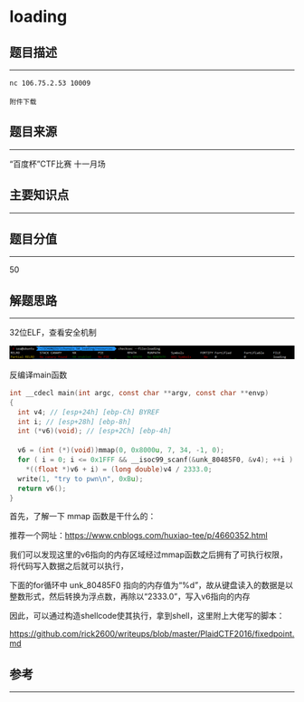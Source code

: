 # loading

## 题目描述
---
```
nc 106.75.2.53 10009

附件下载
```

## 题目来源
---
“百度杯”CTF比赛 十一月场

## 主要知识点
---


## 题目分值
---
50


## 解题思路
---

32位ELF，查看安全机制

![](images/ctf-2021-08-20-14-24-00.png)

反编译main函数

```c
int __cdecl main(int argc, const char **argv, const char **envp)
{
  int v4; // [esp+24h] [ebp-Ch] BYREF
  int i; // [esp+28h] [ebp-8h]
  int (*v6)(void); // [esp+2Ch] [ebp-4h]

  v6 = (int (*)(void))mmap(0, 0x8000u, 7, 34, -1, 0);
  for ( i = 0; i <= 0x1FFF && __isoc99_scanf(&unk_80485F0, &v4); ++i )
    *((float *)v6 + i) = (long double)v4 / 2333.0;
  write(1, "try to pwn\n", 0xBu);
  return v6();
}
```

首先，了解一下 mmap 函数是干什么的：

推荐一个网址：https://www.cnblogs.com/huxiao-tee/p/4660352.html

我们可以发现这里的v6指向的内存区域经过mmap函数之后拥有了可执行权限，将代码写入数据之后就可以执行，

下面的for循环中 unk_80485F0 指向的内存值为“%d”，故从键盘读入的数据是以整数形式，然后转换为浮点数，再除以“2333.0”，写入v6指向的内存

因此，可以通过构造shellcode使其执行，拿到shell，这里附上大佬写的脚本：

https://github.com/rick2600/writeups/blob/master/PlaidCTF2016/fixedpoint.md



## 参考
---
